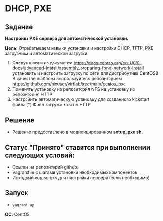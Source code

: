 
# DHCP, PXE

## Задание

**Настройка PXE сервера для автоматической установки.**

**Цель**: Отрабатываем навыки установки и настройки DHCP, TFTP, PXE загрузчика и автоматической загрузки
1. Следуя шагам из документа https://docs.centos.org/en-US/8-docs/advanced-install/assembly_preparing-for-a-network-install установить и настроить загрузку по сети для дистрибутива CentOS8
В качестве шаблона воспользуйтесь репозиторием https://github.com/nixuser/virtlab/tree/main/centos_pxe
2. Поменять установку из репозитория NFS на установку из репозитория HTTP
3. Настройить автоматическую установку для созданного kickstart файла (*) Файл загружается по HTTP

## Решение
* Решение предоставлено в модифицированном **setup_pxe.sh**.

## Статус "Принято" ставится при выполнении следующих условий:

* Ссылка на репозиторий github.
* Vagrantfile с шагами установки необходимых компонентов
* Исходный код scripts для настройки сервера (если необходимо)

## Запуск

* `vagrant up`

**ОС**: CentOS
